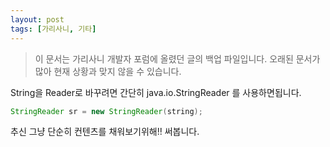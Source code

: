 ```yaml
---
layout: post
tags: [가리사니, 기타]
---
```


> 이 문서는 가리사니 개발자 포럼에 올렸던 글의 백업 파일입니다.
오래된 문서가 많아 현재 상황과 맞지 않을 수 있습니다.


String을 Reader로 바꾸려면 간단히 java.io.StringReader 를 사용하면됩니다.
``` java
StringReader sr = new StringReader(string);
```

추신
그냥 단순히 컨텐츠를 채워보기위해!! 써봅니다.